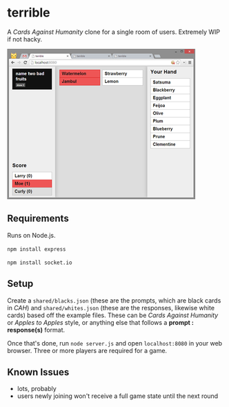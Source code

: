 # terrible

A *Cards Against Humanity* clone for a single room of users. Extremely WIP if not hacky.

![](etc/example.png)

## Requirements

Runs on Node.js.

`npm install express`

`npm install socket.io`

## Setup

Create a `shared/blacks.json` (these are the prompts, which are black cards in *CAH*) and `shared/whites.json` (these are the responses, likewise white cards) based off the example files. These can be *Cards Against Humanity* or *Apples to Apples* style, or anything else that follows a **prompt : response(s)** format.

Once that's done, run `node server.js` and open `localhost:8080` in your web browser. Three or more players are required for a game.

## Known Issues

  * lots, probably
  * users newly joining won't receive a full game state until the next round